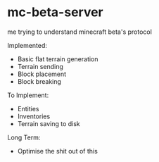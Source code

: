 # mc-beta-server
me trying to understand minecraft beta's protocol

Implemented:
 - Basic flat terrain generation
 - Terrain sending
 - Block placement
 - Block breaking
 
To Implement:
 - Entities
 - Inventories
 - Terrain saving to disk
 
Long Term:
 - Optimise the shit out of this
